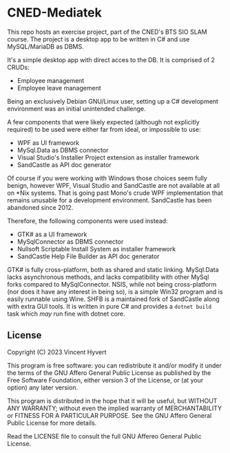 # CNED-Mediatek

This repo hosts an exercise project, part of the CNED's BTS SIO SLAM course. The project is a desktop app to be written in C# and use MySQL/MariaDB as DBMS.

It's a simple desktop app with direct acces to the DB. It is comprised of 2 CRUDs:
 - Employee management
 - Employee leave management

Being an exclusively Debian GNU/Linux user, setting up a C# development environment was an initial unintended challenge.

A few components that were likely expected (although not explicitly required) to be used were either far from ideal, or impossible to use:

 - WPF as UI framework
 - MySql.Data as DBMS connector
 - Visual Studio's Installer Project extension as installer framework
 - SandCastle as API doc generator

Of course if you were working with Windows those choices seem fully benign, however WPF, Visual Studio and SandCastle are not available at all on *Nix systems.
That is going past Mono's crude WPF implementation that remains unusable for a development environment.
SandCastle has been abandoned since 2012.

Therefore, the following components were used instead:
 - GTK# as a UI framework
 - MySqlConnector as DBMS connector
 - Nullsoft Scriptable Install System as installer framework
 - SandCastle Help File Builder as API doc generator

GTK# is fully cross-platform, both as shared and static linking.
MySql.Data lacks asynchronous methods, and lacks compatibility with other MySql forks compared to MySqlConnector.
NSIS, while not being cross-platform (nor does it have any interest in being so), is a simple Win32 program and is easily runnable using Wine.
SHFB is a maintained fork of SandCastle along with extra GUI tools. It is written in pure C# and provides a `dotnet build` task which *may* run fine with dotnet core.

## License

Copyright (C) 2023 Vincent Hyvert

This program is free software: you can redistribute it and/or modify it under the terms of the GNU Affero General Public License as published by the Free Software Foundation, either version 3 of the License, or (at your option) any later version.

This program is distributed in the hope that it will be useful, but WITHOUT ANY WARRANTY; without even the implied warranty of MERCHANTABILITY or FITNESS FOR A PARTICULAR PURPOSE.  See the GNU Affero General Public License for more details.

Read the LICENSE file to consult the full GNU Affereo General Public License.
